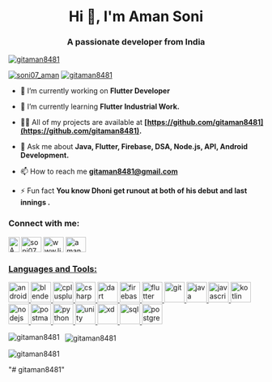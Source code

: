 <h1 align="center">Hi 👋, I'm Aman Soni</h1>
<h3 align="center">A passionate developer from India</h3>

<p align="left"> <a href="https://github.com/ryo-ma/github-profile-trophy"><img src="https://github-profile-trophy.vercel.app/?username=gitaman8481" alt="gitaman8481" /></a> </p>

<p align="left"> 
  <a href="https://twitter.com/soni07_aman" target="blank"><img src="https://img.shields.io/twitter/follow/soni07_aman?logo=twitter&style=for-the-badge" alt="soni07_aman" /></a>
  <a href="https://github.com/gitaman8481"><img src="https://img.shields.io/github/followers/gitaman8481?logo=GitHub&style=for-the-badge"alt="gitaman8481" /></a> 
</p>

- 🔭 I’m currently working on **Flutter Developer**

- 🌱 I’m currently learning **Flutter Industrial Work.**

- 👨‍💻 All of my projects are available at **[https://github.com/gitaman8481](https://github.com/gitaman8481).**

- 💬 Ask me about **Java, Flutter, Firebase, DSA, Node.js, API, Android Development.**

- 📫 How to reach me **gitaman8481@gmail.com**

- ⚡ Fun fact **You know Dhoni get runout at both of his debut and last innings .**

<h3 align="left">Connect with me:</h3>
<p align="left">
<a href="https://twitter.com/soni07_aman" target="blank"><img align="center" src="https://cdn.jsdelivr.net/npm/simple-icons@3.0.1/icons/twitter.svg" alt="soni07_aman" height="30" width="40" /></a>
<a href="https://linkedin.com/in/www.linkedin.com/in/aman-soni1" target="blank"><img align="center" src="https://cdn.jsdelivr.net/npm/simple-icons@3.0.1/icons/linkedin.svg" alt="www.linkedin.com/in/aman-soni1" height="30" width="40" /></a>
<a href="https://instagram.com/aman_b0i" target="blank"><img align="center" src="https://cdn.jsdelivr.net/npm/simple-icons@3.0.1/icons/instagram.svg" alt="aman_b0i" height="30" width="40" /></a>
<a href="https://web.telegram.org/#/im><img align="left" alt="Aman's Telegram" width="22px" src="https://cdn.jsdelivr.net/npm/simple-icons@v3/icons/telegram.svg" alt="soni07_aman" height="30" width="40" />
</a>
<a href="https://www.youtube.com/channel/UCBq0CR3g1oYIHnML9M1wRYw/">
  <img align="left" alt="Aman's Youtube" width="22px" src="https://cdn.jsdelivr.net/npm/simple-icons@v3/icons/youtube.svg" alt="soni07_aman" height="30" width="40" />
</p>

<h3 align="left">Languages and Tools:</h3>
<p align="left"> 
  <a href="https://developer.android.com" target="_blank"> 
    <img src="https://www.svgrepo.com/show/217740/android.svg" alt="android" width="40" height="40"/> 
  </a>  
  <a href="https://www.blender.org/" target="_blank"> 
    <img src="https://download.blender.org/branding/community/blender_community_badge_white.svg" alt="blender" width="40" height="40"/> 
  </a> 
  <a href="https://www.w3schools.com/cpp/" target="_blank"> 
    <img src="https://encrypted-tbn0.gstatic.com/images?q=tbn:ANd9GcQLZDrORj8t6DH-_TTY6u1KkZV6BzpdVp6AKA&usqp=CAU" alt="cplusplus" width="40" height="40"/> 
  </a> 
  <a href="https://www.w3schools.com/cs/" target="_blank"> 
    <img src="https://w7.pngwing.com/pngs/340/226/png-transparent-purple-and-white-logo-c-computer-programming-software-development-programmer-marklogic-coder-miscellaneous-purple-class.png" alt="csharp" width="40" height="40"/> 
  </a> 
  <a href="https://dart.dev" target="_blank"> 
    <img src="https://www.vectorlogo.zone/logos/dartlang/dartlang-icon.svg" alt="dart" width="40" height="40"/> 
  </a>  
  <a href="https://firebase.google.com/" target="_blank"> 
    <img src="https://www.vectorlogo.zone/logos/firebase/firebase-icon.svg" alt="firebase" width="40" height="40"/> 
  </a> 
  <a href="https://flutter.dev" target="_blank"> 
    <img src="https://www.vectorlogo.zone/logos/flutterio/flutterio-icon.svg" alt="flutter" width="40" height="40"/> 
  </a> 
  <a href="https://git-scm.com/" target="_blank"> 
    <img src="https://www.vectorlogo.zone/logos/git-scm/git-scm-icon.svg" alt="git" width="40" height="40"/> 
  </a> 
  <a href="https://www.java.com" target="_blank"> 
   <img src="https://spng.subpng.com/20180331/zoe/kisspng-java-runtime-environment-java-development-kit-comp-gucci-logo-5abf0c6ced4621.2413059815224699969719.jpg" alt="java" width="40" height="40"/> 
  </a> 
  <a href="https://developer.mozilla.org/en-US/docs/Web/JavaScript" target="_blank"> 
  <img src="https://upload.wikimedia.org/wikipedia/commons/thumb/9/99/Unofficial_JavaScript_logo_2.svg/1024px-Unofficial_JavaScript_logo_2.svg.png" alt="javascript" width="40" height="40"/> 
  </a> 
  <a href="https://kotlinlang.org" target="_blank"> 
    <img src="https://www.vectorlogo.zone/logos/kotlinlang/kotlinlang-icon.svg" alt="kotlin" width="40" height="40"/> 
  </a> 
  <a href="https://nodejs.org" target="_blank"> 
    <img src="https://cdn.icon-icons.com/icons2/2415/PNG/512/nodejs_original_wordmark_logo_icon_146412.png" alt="nodejs" width="40" height="40"/> 
  </a> 
  <a href="https://postman.com" target="_blank"> 
    <img src="https://www.vectorlogo.zone/logos/getpostman/getpostman-icon.svg" alt="postman" width="40" height="40"/> 
  </a> 
  <a href="https://www.python.org" target="_blank"> 
    <img src="https://upload.wikimedia.org/wikipedia/commons/thumb/c/c3/Python-logo-notext.svg/1024px-Python-logo-notext.svg.png" alt="python" width="40" height="40"/> 
  </a> 
  <a href="https://unity.com/" target="_blank"> 
    <img src="https://www.vectorlogo.zone/logos/unity3d/unity3d-icon.svg" alt="unity" width="40" height="40"/> 
  </a> 
  <a href="https://www.adobe.com/products/xd.html" target="_blank">
    <img src="https://cdn.worldvectorlogo.com/logos/adobe-xd.svg" alt="xd" width="40" height="40"/> 
  </a> 
  <a href="https://www.sql.com/" target="_blank"> 
    <img src="https://w7.pngwing.com/pngs/167/148/png-transparent-microsoft-azure-sql-database-microsoft-sql-server-database-blue-text-logo-thumbnail.png" alt="sql" width="40" height="40"/> 
  </a>
  <a href="https://www.postgresql.org/" target="_blank"> 
    <img src="https://www.pinclipart.com/picdir/middle/519-5199224_postgresql-logo-png-transparent-clipart.png" alt="postgresql" width="40" height="40"/> 
  </a>
</p>

<p>
  <img align="left" src="https://github-readme-stats.vercel.app/api/top-langs?username=gitaman8481&show_icons=true&locale=en&layout=compact" alt="gitaman8481" />
</p>

<p>&nbsp;
  <img align="center" src="https://github-readme-stats.vercel.app/api?username=gitaman8481&show_icons=true&locale=en" alt="gitaman8481" />
</p>

<p>
  <img align="center" src="https://github-readme-streak-stats.herokuapp.com/?user=gitaman8481&" alt="gitaman8481" />
</p>
"# gitaman8481" 
